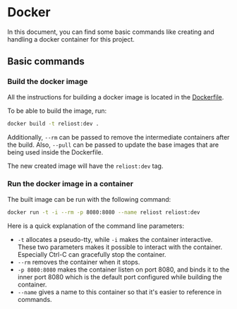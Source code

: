 # Docker

In this document, you can find some basic commands like creating and handling a docker container for this project.

## Basic commands

### Build the docker image

All the instructions for building a docker image is located in the [Dockerfile](../Dockerfile).

To be able to build the image, run:

```bash
docker build -t reliost:dev .
```

Additionally, `--rm` can be passed to remove the intermediate containers after the build. Also, `--pull` can be passed to update the base images that are being used inside the Dockerfile.

The new created image will have the `reliost:dev` tag.

### Run the docker image in a container

The built image can be run with the following command:

```bash
docker run -t -i --rm -p 8080:8080 --name reliost reliost:dev
```

Here is a quick explanation of the command line parameters:

- `-t` allocates a pseudo-tty, while `-i` makes the container interactive. These
  two parameters makes it possible to interact with the container. Especially
  Ctrl-C can gracefully stop the container.
- `--rm` removes the container when it stops.
- `-p 8080:8080` makes the container listen on port 8080, and binds it to the
  inner port 8080 which is the default port configured while building the
  container.
- `--name` gives a name to this container so that it's easier to reference in commands.
